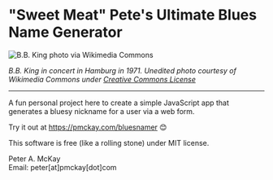 # "Sweet Meat" Pete's Ultimate Blues Name Generator

![B.B. King photo via Wikimedia Commons](https://upload.wikimedia.org/wikipedia/commons/thumb/e/e5/B.B._King_3011710048.jpg/1280px-B.B._King_3011710048.jpg)

*B.B. King in concert in Hamburg in 1971. Unedited photo courtesy of Wikimedia Commons under [Creative Commons License](https://creativecommons.org/licenses/by-sa/2.0/)*

<hr>

A fun personal project here to create a simple JavaScript app that generates a bluesy nickname for a user via a web form.

Try it out at https://pmckay.com/bluesnamer 😊

This software is free (like a rolling stone) under MIT license.

Peter A. McKay        
Email: peter[at]pmckay[dot]com      
